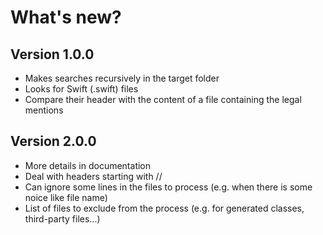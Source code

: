 # What's new?

## Version 1.0.0

- Makes searches recursively in the target folder
- Looks for Swift (.swift) files
- Compare their header with the content of a file containing the legal mentions

## Version 2.0.0

- More details in documentation
- Deal with headers starting with //
- Can ignore some lines in the files to process (e.g. when there is some noice like file name)
- List of files to exclude from the process (e.g. for generated classes, third-party files...)